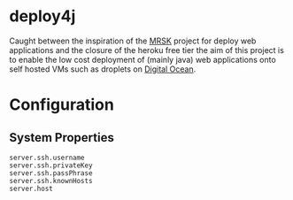 # deploy4j

Caught between the inspiration of the [MRSK](https://mrsk.dev/) project for deploy web applications and the closure of the heroku free tier the aim of this project is to enable the low cost deployment of (mainly java) web applications onto self hosted VMs such as droplets on [Digital Ocean](https://www.digitalocean.com/products/droplets).

# Configuration

## System Properties

```properties
server.ssh.username
server.ssh.privateKey
server.ssh.passPhrase
server.ssh.knownHosts
server.host
```